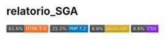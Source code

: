 # relatorio_SGA

<svg xmlns="http://www.w3.org/2000/svg" xmlns:xlink="http://www.w3.org/1999/xlink" width="110" height="20" role="img" aria-label="61.6%: HTML 5.0"><title>61.6%: HTML 5.0</title><linearGradient id="s" x2="0" y2="100%"><stop offset="0" stop-color="#bbb" stop-opacity=".1"/><stop offset="1" stop-opacity=".1"/></linearGradient><clipPath id="r"><rect width="110" height="20" rx="3" fill="#fff"/></clipPath><g clip-path="url(#r)"><rect width="47" height="20" fill="#555"/><rect x="47" width="63" height="20" fill="#fe7d37"/><rect width="110" height="20" fill="url(#s)"/></g><g fill="#fff" text-anchor="middle" font-family="Verdana,Geneva,DejaVu Sans,sans-serif" text-rendering="geometricPrecision" font-size="110"><text aria-hidden="true" x="245" y="150" fill="#010101" fill-opacity=".3" transform="scale(.1)" textLength="370">61.6%</text><text x="245" y="140" transform="scale(.1)" fill="#fff" textLength="370">61.6%</text><text aria-hidden="true" x="775" y="150" fill="#010101" fill-opacity=".3" transform="scale(.1)" textLength="530">HTML 5.0</text><text x="775" y="140" transform="scale(.1)" fill="#fff" textLength="530">HTML 5.0</text></g></svg>
<svg xmlns="http://www.w3.org/2000/svg" xmlns:xlink="http://www.w3.org/1999/xlink" width="100" height="20" role="img" aria-label="25.2%: PHP 7.2"><title>25.2%: PHP 7.2</title><linearGradient id="s" x2="0" y2="100%"><stop offset="0" stop-color="#bbb" stop-opacity=".1"/><stop offset="1" stop-opacity=".1"/></linearGradient><clipPath id="r"><rect width="100" height="20" rx="3" fill="#fff"/></clipPath><g clip-path="url(#r)"><rect width="47" height="20" fill="#555"/><rect x="47" width="53" height="20" fill="#007ec6"/><rect width="100" height="20" fill="url(#s)"/></g><g fill="#fff" text-anchor="middle" font-family="Verdana,Geneva,DejaVu Sans,sans-serif" text-rendering="geometricPrecision" font-size="110"><text aria-hidden="true" x="245" y="150" fill="#010101" fill-opacity=".3" transform="scale(.1)" textLength="370">25.2%</text><text x="245" y="140" transform="scale(.1)" fill="#fff" textLength="370">25.2%</text><text aria-hidden="true" x="725" y="150" fill="#010101" fill-opacity=".3" transform="scale(.1)" textLength="430">PHP 7.2</text><text x="725" y="140" transform="scale(.1)" fill="#fff" textLength="430">PHP 7.2</text></g></svg>
<svg xmlns="http://www.w3.org/2000/svg" xmlns:xlink="http://www.w3.org/1999/xlink" width="104" height="20" role="img" aria-label="6.6%: Javascript"><title>6.6%: Javascript</title><linearGradient id="s" x2="0" y2="100%"><stop offset="0" stop-color="#bbb" stop-opacity=".1"/><stop offset="1" stop-opacity=".1"/></linearGradient><clipPath id="r"><rect width="104" height="20" rx="3" fill="#fff"/></clipPath><g clip-path="url(#r)"><rect width="39" height="20" fill="#555"/><rect x="39" width="65" height="20" fill="#dfb317"/><rect width="104" height="20" fill="url(#s)"/></g><g fill="#fff" text-anchor="middle" font-family="Verdana,Geneva,DejaVu Sans,sans-serif" text-rendering="geometricPrecision" font-size="110"><text aria-hidden="true" x="205" y="150" fill="#010101" fill-opacity=".3" transform="scale(.1)" textLength="290">6.6%</text><text x="205" y="140" transform="scale(.1)" fill="#fff" textLength="290">6.6%</text><text aria-hidden="true" x="705" y="150" fill="#010101" fill-opacity=".3" transform="scale(.1)" textLength="550">Javascript</text><text x="705" y="140" transform="scale(.1)" fill="#fff" textLength="550">Javascript</text></g></svg>
<svg xmlns="http://www.w3.org/2000/svg" xmlns:xlink="http://www.w3.org/1999/xlink" width="72" height="20" role="img" aria-label="6.6%: CSS"><title>6.6%: CSS</title><linearGradient id="s" x2="0" y2="100%"><stop offset="0" stop-color="#bbb" stop-opacity=".1"/><stop offset="1" stop-opacity=".1"/></linearGradient><clipPath id="r"><rect width="72" height="20" rx="3" fill="#fff"/></clipPath><g clip-path="url(#r)"><rect width="39" height="20" fill="#555"/><rect x="39" width="33" height="20" fill="blueviolet"/><rect width="72" height="20" fill="url(#s)"/></g><g fill="#fff" text-anchor="middle" font-family="Verdana,Geneva,DejaVu Sans,sans-serif" text-rendering="geometricPrecision" font-size="110"><text aria-hidden="true" x="205" y="150" fill="#010101" fill-opacity=".3" transform="scale(.1)" textLength="290">6.6%</text><text x="205" y="140" transform="scale(.1)" fill="#fff" textLength="290">6.6%</text><text aria-hidden="true" x="545" y="150" fill="#010101" fill-opacity=".3" transform="scale(.1)" textLength="230">CSS</text><text x="545" y="140" transform="scale(.1)" fill="#fff" textLength="230">CSS</text></g></svg>

